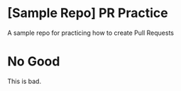 # [Sample Repo] PR Practice
A sample repo for practicing how to create Pull Requests

# No Good
This is bad.
